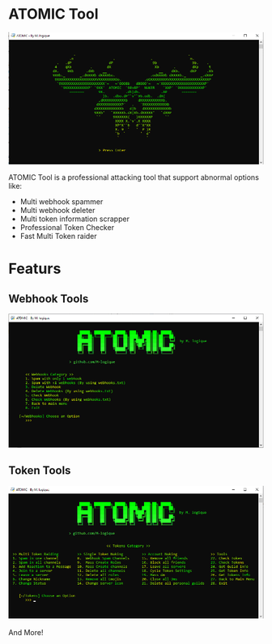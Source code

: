 # ATOMIC Tool
<img src="screenshots/start.png">


ATOMIC Tool is a professional attacking tool that support abnormal options like:

- Multi webhook spammer
- Multi webhook deleter
- Multi token information scrapper
- Professional Token Checker
- Fast Multi Token raider

# Featurs

## Webhook Tools
<img src="screenshots/webhooks.png">
<br>

## Token Tools
<img src="screenshots/tokens.png">


And More!